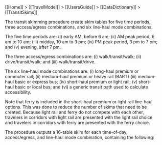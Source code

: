 [[Home]] > [[TravelModel]] > [[UsersGuide]] > [[DataDictionary]] > [[TransitSkims]]

The transit skimming procedure create skim tables for five time periods, three access/egress combinations, and six line-haul mode combinations. 

The five time periods are: (i) early AM, before 6 am; (ii) AM peak period, 6 am to 10 am; (iii) midday, 10 am to 3 pm; (iv) PM peak period, 3 pm to 7 pm; and (v) evening, after 7 pm. 

The three access/egress combinations are: (i) walk/transit/walk; (ii) drive/transit/walk; and (iii) walk/transit/drive. 

The six line-haul mode combinations are: (i) long-haul premium or commuter rail; (ii) medium-haul premium or heavy rail (BART) (iii) medium-haul basic or express bus; (iv) short-haul premium or light rail; (v) short-haul basic or local bus; and (vi) a generic transit path used to calculate accessibility.

Note that ferry is included in the short-haul premium or light rail line-haul options.  This was done to reduce the number of skims that need to be created.  Because light rail and ferry do not compete with each other, travelers in corridors with light rail are presented with the light rail choice and travelers in corridors with ferry are presented with the ferry choice. 

The procedure outputs a 16-table skim for each time-of-day, access/egress, and line-haul mode combination, containing the following:
